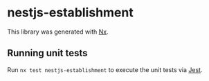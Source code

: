 # nestjs-establishment

This library was generated with [Nx](https://nx.dev).

## Running unit tests

Run `nx test nestjs-establishment` to execute the unit tests via [Jest](https://jestjs.io).
